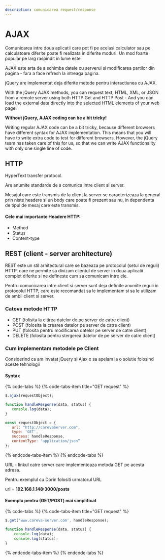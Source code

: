 ```yaml
---
description: comunicarea request/response
---
```


# AJAX

Comunicarea intre doua aplicatii care pot fi pe acelasi calculator sau pe calculatoare diferite poate fi realizata in diferite moduri. Un mod foarte popular pe larg raspindit in lume este 

AJAX este arta de a schimba datele cu serverul si modificarea partilor din pagina - fara a face refresh la intreaga pagina.

jQuery are implementat deja diferite metode pentru interactiunea cu AJAX.

With the jQuery AJAX methods, you can request text, HTML, XML, or JSON from a remote server using both HTTP Get and HTTP Post - And you can load the external data directly into the selected HTML elements of your web page!



**Without jQuery, AJAX coding can be a bit tricky!**  
  
Writing regular AJAX code can be a bit tricky, because different browsers have different syntax for AJAX implementation. This means that you will have to write extra code to test for different browsers. However, the jQuery team has taken care of this for us, so that we can write AJAX functionality with only one single line of code.

## HTTP

HyperText  transfer protocol. 

Are anumite standarde de a comunica intre client si server. 

Mesajul care este transmis de la client la server se caracterizeaza la general prin niste headere si un body care poate fi prezent sau nu, in dependenta de tipul de mesaj care este transmis.

#### Cele mai importante Headere HTTP:

* Method
* Status
* Content-type



## REST  \(client - server architecture\)

REST este un stil arhitectural care se bazeaza pe protocolul \(setul de reguli\) HTTP, care ne permite sa divizam clientul de server in doua aplicatii complet diferite si ne defineste cum sa comunicam intre ele.

Pentru comunicarea intre client si server sunt deja definite anumite reguli in protocolul HTTP, care este recomandat sa le implementam si sa le utilizam de ambii client si server.

### Cateva metode HTTP

* GET \(folisita la citirea datelor de pe server de catre client\)
* POST \(folosita la crearea datelor pe server de catre client\)
* PUT \(folosita pentru modificarea datelor pe server de catre client\)
* DELETE \(folosita pentru stergerea datelor de pe server de catre client\)



### Cum implementam metodele pe Client 

Considerind ca am invatat jQuery si Ajax o sa apelam la o solutie folosind aceste tehnologii

#### **Syntax**

{% code-tabs %}
{% code-tabs-item title="GET request" %}
```javascript
$.ajax(requestObject);

function handleResponse(data, status) {
   console.log(data);
}

const requestObject = {
   url: "http://carevaServer.com",
   type: 'GET',
   success: handleResponse,
   contentType: "application/json”
};

```
{% endcode-tabs-item %}
{% endcode-tabs %}

URL  - linkul catre server care implementeaza metoda GET pe acesta adresa.



Pentru exemplul cu Dorin folositi urmatorul URL

url = **192.168.1.148:3000/posts**

#### 

#### Exemplu pentru \(GET/POST\) mai simplificat

{% code-tabs %}
{% code-tabs-item title="GET request" %}
```javascript
$.get('www.careva-server.com', handleResponse);

function handleResponse(data, status) {
    console.log(data);
    console.log(status);
}
```
{% endcode-tabs-item %}
{% endcode-tabs %}



